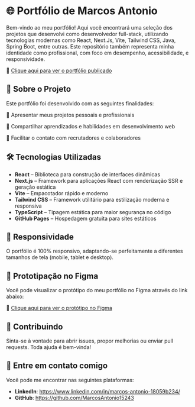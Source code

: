 # 🌐 Portfólio de Marcos Antonio

Bem-vindo ao meu portfólio! Aqui você encontrará uma seleção dos projetos que desenvolvi como desenvolvedor full-stack, utilizando tecnologias modernas como React, Next.Js, Vite, Tailwind CSS, Java, Spring Boot, entre outras. Este repositório também representa minha identidade como profissional, com foco em desempenho, acessibilidade, e responsividade.

🔗 [Clique aqui para ver o portfólio publicado](https://marcosantonio15243.github.io/)

## 🚀 Sobre o Projeto

Este portfólio foi desenvolvido com as seguintes finalidades:

📌 Apresentar meus projetos pessoais e profissionais

🧠 Compartilhar aprendizados e habilidades em desenvolvimento web

🎯 Facilitar o contato com recrutadores e colaboradores

## 🛠️ Tecnologias Utilizadas

* **React** – Biblioteca para construção de interfaces dinâmicas
* **Next.js** – Framework para aplicações React com renderização SSR e geração estática
* **Vite** – Empacotador rápido e moderno
* **Tailwind CSS** – Framework utilitário para estilização moderna e responsiva
* **TypeScript** – Tipagem estática para maior segurança no código
* **GitHub Pages** – Hospedagem gratuita para sites estáticos

## 📱 Responsividade
O portfólio é 100% responsivo, adaptando-se perfeitamente a diferentes tamanhos de tela (mobile, tablet e desktop).

## 🎨 Prototipação no Figma

Você pode visualizar o protótipo do meu portfólio no Figma através do link abaixo:

🔗 [Clique aqui para ver o protótipo no Figma](https://www.figma.com/design/QIBvUltNYJF4wyk3jvCjio/Portf%C3%B3lio?node-id=0-1&p=f&t=9sPeLH9v1J1Kz2OY-0)

## 🤝 Contribuindo

Sinta-se à vontade para abrir issues, propor melhorias ou enviar pull requests. Toda ajuda é bem-vinda!

## 🔗 Entre em contato comigo
Você pode me encontrar nas seguintes plataformas:

* **LinkedIn**: https://www.linkedin.com/in/marcos-antonio-18059b234/
* **GitHub**: https://github.com/MarcosAntonio15243